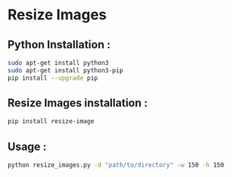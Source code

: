 # Resize Images

## Python Installation :

``` sh
sudo apt-get install python3
sudo apt-get install python3-pip
pip install --upgrade pip
```
## Resize Images installation :

``` sh
pip install resize-image
```

## Usage :

``` sh
python resize_images.py -d "path/to/directory" -w 150 -h 150
```